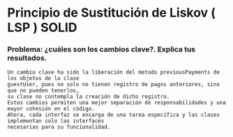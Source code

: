 # Principio de Sustitución de Liskov ( LSP ) SOLID

### Problema: ¿cuáles son los cambios clave?. Explica tus resultados.
    Un cambio clave ha sido la liberación del metodo previousPayments de los objetos de la clase
    guestUser, pues no solo no tienen registro de pagos anteriores, sino que no pueden tenerlos,
    su clase no contempla la creación de dicho registro.
    Estos cambios permiten una mejor separación de responsabilidades y una mayor cohesión en el código.
    Ahora, cada interfaz se encarga de una tarea específica y las clases implementan solo las interfaces
    necesarias para su funcionalidad.
